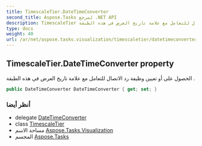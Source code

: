```yaml
---
title: TimescaleTier.DateTimeConverter
second_title: Aspose.Tasks لمرجع .NET API
description: TimescaleTier ملكية. الحصول على أو تعيين وظيفة رد الاتصال للتعامل مع علامة تاريخ العرض في هذه الطبقة .
type: docs
weight: 40
url: /ar/net/aspose.tasks.visualization/timescaletier/datetimeconverter/
---
```

## TimescaleTier.DateTimeConverter property

الحصول على أو تعيين وظيفة رد الاتصال للتعامل مع علامة تاريخ العرض في هذه الطبقة .

```csharp
public DateTimeConverter DateTimeConverter { get; set; }
```

### أنظر أيضا

* delegate [DateTimeConverter](../../datetimeconverter/)
* class [TimescaleTier](../)
* مساحة الاسم [Aspose.Tasks.Visualization](../../timescaletier/)
* المجسم [Aspose.Tasks](../../../)


